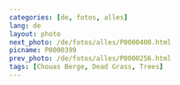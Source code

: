 ```yaml
---
categories: [de, fotos, alles]
lang: de
layout: photo
next_photo: /de/fotos/alles/P0000400.html
picname: P0000399
prev_photo: /de/fotos/alles/P0000256.html
tags: [Chouas Berge, Dead Grass, Trees]
---
```

